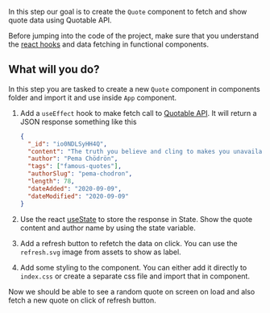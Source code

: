 In this step our goal is to create the `Quote` component to fetch and show quote data using Quotable API.

Before jumping into the code of the project, make sure that you understand the [react hooks](https://reactjs.org/docs/hooks-intro.html) and data fetching in functional components.

## What will you do?

In this step you are tasked to create a new `Quote` component in components folder and import it and use inside `App` component.

1. Add a `useEffect` hook to make fetch call to [Quotable API](https://api.quotable.io/random). It will return a JSON response something like this

   ```json
   {
     "_id": "io0NDLSyHH4Q",
     "content": "The truth you believe and cling to makes you unavailable to hear anything new.",
     "author": "Pema Chödrön",
     "tags": ["famous-quotes"],
     "authorSlug": "pema-chodron",
     "length": 78,
     "dateAdded": "2020-09-09",
     "dateModified": "2020-09-09"
   }
   ```

2. Use the react [useState](https://reactjs.org/docs/hooks-state.html) to store the response in State. Show the quote content and author name by using the state variable.

3. Add a refresh button to refetch the data on click. You can use the `refresh.svg` image from assets to show as label.

4. Add some styling to the component. You can either add it directly to `index.css` or create a separate css file and import that in component.

Now we should be able to see a random quote on screen on load and also fetch a new quote on click of refresh button.
